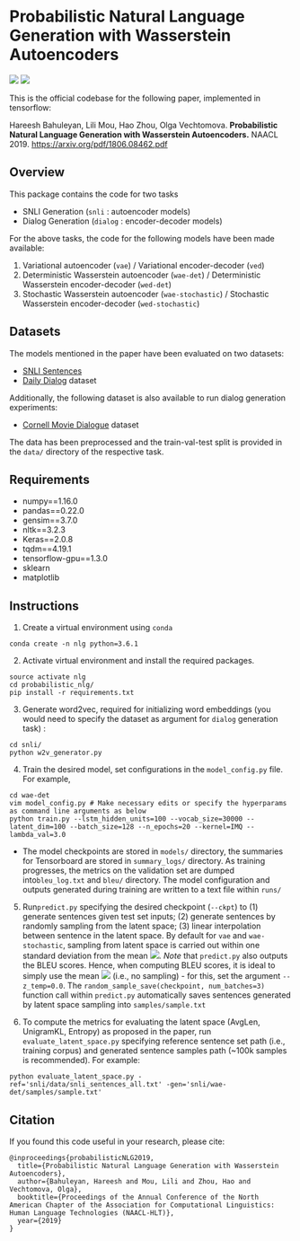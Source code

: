 
# Probabilistic Natural Language Generation with Wasserstein Autoencoders

![](https://img.shields.io/badge/python-3.6-brightgreen.svg) ![](https://img.shields.io/badge/tensorflow-1.3.0-orange.svg)

This is the official codebase for the following paper, implemented in tensorflow:

Hareesh Bahuleyan, Lili Mou, Hao Zhou, Olga Vechtomova. **Probabilistic Natural Language Generation with Wasserstein Autoencoders.** NAACL 2019. https://arxiv.org/pdf/1806.08462.pdf

## Overview
This package contains the code for two tasks
- SNLI Generation (`snli` : autoencoder models) 
- Dialog Generation (`dialog` : encoder-decoder models)

For the above tasks, the code for the following models have been made available:
1. Variational autoencoder (`vae`) /  Variational encoder-decoder (`ved`)
2. Deterministic Wasserstein autoencoder (`wae-det`) /  Deterministic Wasserstein encoder-decoder (`wed-det`)
3. Stochastic Wasserstein autoencoder (`wae-stochastic`) /  Stochastic Wasserstein encoder-decoder (`wed-stochastic`)

## Datasets
The models mentioned in the paper have been evaluated on two datasets:
 - [SNLI Sentences](https://nlp.stanford.edu/projects/snli/) 
 - [Daily Dialog](http://yanran.li/dailydialog.html) dataset

Additionally, the following dataset is also available to run dialog generation experiments:
 - [Cornell Movie Dialogue](https://www.cs.cornell.edu/~cristian/Cornell_Movie-Dialogs_Corpus.html) dataset

The data has been preprocessed and the train-val-test split is provided in the `data/` directory of the respective task.

## Requirements
- numpy==1.16.0
- pandas==0.22.0
- gensim==3.7.0
- nltk==3.2.3
- Keras==2.0.8
- tqdm==4.19.1
- tensorflow-gpu==1.3.0
- sklearn
- matplotlib

## Instructions
1. Create a virtual environment using `conda`
```
conda create -n nlg python=3.6.1
```
2. Activate virtual environment and install the required packages. 
```
source activate nlg
cd probabilistic_nlg/
pip install -r requirements.txt
```
3. Generate word2vec, required for initializing word embeddings (you would need to specify the dataset as argument for `dialog` generation task) :
```
cd snli/
python w2v_generator.py
```
4. Train the desired model, set configurations in the `model_config.py` file. For example,
```
cd wae-det
vim model_config.py # Make necessary edits or specify the hyperparams as command line arguments as below
python train.py --lstm_hidden_units=100 --vocab_size=30000 --latent_dim=100 --batch_size=128 --n_epochs=20 --kernel=IMQ --lambda_val=3.0
``` 
- The model checkpoints are stored in `models/` directory, the summaries for Tensorboard are stored in `summary_logs/` directory. As training progresses, the metrics on the validation set are dumped into`bleu_log.txt`  and `bleu/` directory. The model configuration and outputs generated during training are written to a text file within `runs/` 
5. Run`predict.py` specifying the desired checkpoint (`--ckpt`) to (1) generate sentences given test set inputs; (2) generate sentences by randomly sampling from the latent space; (3) linear interpolation between sentence in the latent space. 
By default for `vae` and `wae-stochastic`, sampling from latent space is carried out within one standard deviation from the mean <img src="https://latex.codecogs.com/svg.latex?\Large&space;z=\mu+\sigma\otimes\epsilon"/>. *Note* that `predict.py` also outputs the BLEU scores. Hence, when computing BLEU scores, it is ideal to simply use the mean <img src="https://latex.codecogs.com/svg.latex?\Large&space;\mu"/> (i.e., no sampling) - for this, set the argument `--z_temp=0.0`.
The `random_sample_save(checkpoint, num_batches=3)` function call within `predict.py` automatically saves sentences generated by latent space sampling into `samples/sample.txt`

6. To compute the metrics for evaluating the latent space (AvgLen, UnigramKL, Entropy) as proposed in the paper, run `evaluate_latent_space.py` specifying reference sentence set path (i.e., training corpus) and generated sentence samples path (~100k samples is recommended). For example:
```
python evaluate_latent_space.py -ref='snli/data/snli_sentences_all.txt' -gen='snli/wae-det/samples/sample.txt'
```
## Citation
If you found this code useful in your research, please cite:
```
@inproceedings{probabilisticNLG2019,
  title={Probabilistic Natural Language Generation with Wasserstein Autoencoders},
  author={Bahuleyan, Hareesh and Mou, Lili and Zhou, Hao and Vechtomova, Olga},
  booktitle={Proceedings of the Annual Conference of the North American Chapter of the Association for Computational Linguistics: Human Language Technologies (NAACL-HLT)},
  year={2019}
}
```